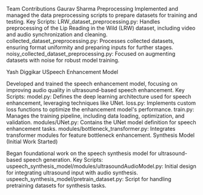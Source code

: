 Team Contributions
Gaurav Sharma
Preprocessing
Implemented and managed the data preprocessing scripts to prepare datasets for training and testing.
Key Scripts:
LRW_dataset_preprocessing.py: Handles preprocessing of the Lip Reading in the Wild (LRW) dataset, including video and audio synchronization and cleaning.
collected_dataset_preprocessing.py: Processes collected datasets, ensuring format uniformity and preparing inputs for further stages.
noisy_collected_dataset_preprocessing.py: Focused on augmenting datasets with noise for robust model training.

Yash Diggikar
USpeech Enhancement Model

Developed and trained the speech enhancement model, focusing on improving audio quality in ultrasound-based speech enhancement.
Key Scripts:
model.py: Defines the deep learning architecture used for speech enhancement, leveraging techniques like UNet.
loss.py: Implements custom loss functions to optimize the enhancement model's performance.
train.py: Manages the training pipeline, including data loading, optimization, and validation.
modules/UNet.py: Contains the UNet model definition for speech enhancement tasks.
modules/bottleneck_transformer.py: Integrates transformer modules for feature bottleneck enhancement.
Synthesis Model (Initial Work Started)

Began foundational work on the speech synthesis model for ultrasound-based speech generation.
Key Scripts:
uspeech_synthesis_model/modules/ultrasoundAudioModel.py: Initial design for integrating ultrasound input with audio synthesis.
uspeech_synthesis_model/pretrain_dataset.py: Script for handling pretraining datasets for synthesis tasks.



